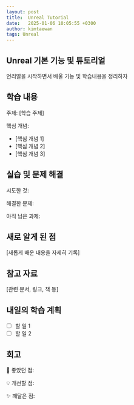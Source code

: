 ```yaml
---
layout: post
title:  Unreal Tutorial
date:   2025-01-06 10:05:55 +0300
author: kimtaewan
tags: Unreal
---
```

<!-- 문법https://gist.github.com/ihoneymon/652be052a0727ad59601 
순간이동
[이동](#이동)

## 이동 {#이동}
-->  
## Unreal 기본 기능 및 튜토리얼

언리얼을 시작하면서 배울 기능 및 학습내용을 정리하자

## 학습 내용

주제: [학습 주제]

핵심 개념:

- [핵심 개념 1]
- [핵심 개념 2]
- [핵심 개념 3]

## 실습 및 문제 해결

시도한 것:

해결한 문제:

아직 남은 과제:

## 새로 알게 된 점

[새롭게 배운 내용을 자세히 기록]

## 참고 자료

[관련 문서, 링크, 책 등]

## 내일의 학습 계획

- [ ]  할 일 1
- [ ]  할 일 2

## 회고

🎯 좋았던 점:

💡 개선할 점:

✨ 깨달은 점: